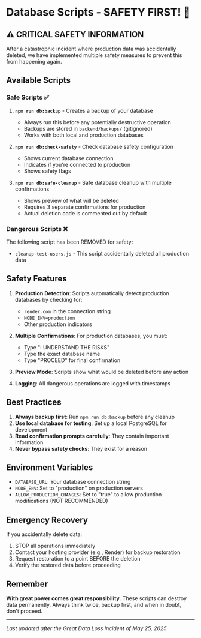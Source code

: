 # Database Scripts - SAFETY FIRST! 🚨

## ⚠️ CRITICAL SAFETY INFORMATION

After a catastrophic incident where production data was accidentally deleted, we have implemented multiple safety measures to prevent this from happening again.

## Available Scripts

### Safe Scripts ✅

1. **`npm run db:backup`** - Creates a backup of your database
   - Always run this before any potentially destructive operation
   - Backups are stored in `backend/backups/` (gitignored)
   - Works with both local and production databases

2. **`npm run db:check-safety`** - Check database safety configuration
   - Shows current database connection
   - Indicates if you're connected to production
   - Shows safety flags

3. **`npm run db:safe-cleanup`** - Safe database cleanup with multiple confirmations
   - Shows preview of what will be deleted
   - Requires 3 separate confirmations for production
   - Actual deletion code is commented out by default

### Dangerous Scripts ❌

The following script has been REMOVED for safety:
- `cleanup-test-users.js` - This script accidentally deleted all production data

## Safety Features

1. **Production Detection**: Scripts automatically detect production databases by checking for:
   - `render.com` in the connection string
   - `NODE_ENV=production`
   - Other production indicators

2. **Multiple Confirmations**: For production databases, you must:
   - Type "I UNDERSTAND THE RISKS"
   - Type the exact database name
   - Type "PROCEED" for final confirmation

3. **Preview Mode**: Scripts show what would be deleted before any action

4. **Logging**: All dangerous operations are logged with timestamps

## Best Practices

1. **Always backup first**: Run `npm run db:backup` before any cleanup
2. **Use local database for testing**: Set up a local PostgreSQL for development
3. **Read confirmation prompts carefully**: They contain important information
4. **Never bypass safety checks**: They exist for a reason

## Environment Variables

- `DATABASE_URL`: Your database connection string
- `NODE_ENV`: Set to "production" on production servers
- `ALLOW_PRODUCTION_CHANGES`: Set to "true" to allow production modifications (NOT RECOMMENDED)

## Emergency Recovery

If you accidentally delete data:
1. STOP all operations immediately
2. Contact your hosting provider (e.g., Render) for backup restoration
3. Request restoration to a point BEFORE the deletion
4. Verify the restored data before proceeding

## Remember

**With great power comes great responsibility.** These scripts can destroy data permanently. Always think twice, backup first, and when in doubt, don't proceed.

---

*Last updated after the Great Data Loss Incident of May 25, 2025* 